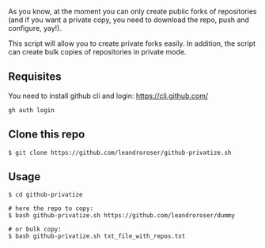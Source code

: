 
As you know, at the moment you can only create public forks of repositories (and if you want a private copy, you need to download the repo, push and configure, yay!).

This script will allow you to create private forks easily. In addition, the script can create bulk copies of repositories in private mode. 

## Requisites

You need to install github cli and login:
https://cli.github.com/


```
gh auth login

```

## Clone this repo

```
$ git clone https://github.com/leandroroser/github-privatize.sh
```

## Usage

```
$ cd github-privatize

# here the repo to copy:
$ bash github-privatize.sh https://github.com/leandroroser/dummy

# or bulk copy:
$ bash github-privatize.sh txt_file_with_repos.txt
```
